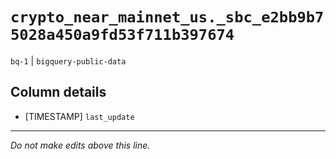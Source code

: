 # `crypto_near_mainnet_us._sbc_e2bb9b75028a450a9fd53f711b397674`
`bq-1` | `bigquery-public-data`

## Column details
* [TIMESTAMP] `last_update`

-------------------------------------------------------------------------------
*Do not make edits above this line.*
